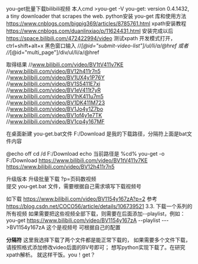 you-get批量下载bilibili视频
本人cmd >you-get -V
you-get: version 0.4.1432, a tiny downloader that scrapes the web.
python安装 you-get 库和使用方法
https://www.cnblogs.com/bigpig369/articles/8785761.html
xpath安装教程
https://www.cnblogs.com/duanlinxiao/p/11624431.html
安装完成以后
https://space.bilibili.com/472422994/video
测试xpath  开发模式打开，ctrl+shift+alt+x 
黑色窗口输入
//*[@id="submit-video-list"]/ul/li/a/@href
或者
//*[@id="multi_page"]/div/ul/li/a/@href

取得结果
//www.bilibili.com/video/BV1tV411v7KE
//www.bilibili.com/video/BV12h411r7n5
//www.bilibili.com/video/BV1UX4y1P76Y
//www.bilibili.com/video/BV1S5411E7xi
//www.bilibili.com/video/BV1eV411t7yR
//www.bilibili.com/video/BV1hK411u7m5
//www.bilibili.com/video/BV1DK411M723
//www.bilibili.com/video/BV1Jo4y1Z7bo
//www.bilibili.com/video/BV1of4y1e7TK
//www.bilibili.com/video/BV1cp4y167MF

在桌面新建  you-get.bat文件 F:/Download 是我的下载路径，分隔符上面是bat文件内容

@echo off
cd /d F:/Download
echo 当前路径是 %cd%
you-get -o F:/Download https://www.bilibili.com/video/BV1tV411v7KE https://www.bilibili.com/video/BV12h411r7n5        




升级版本
  升级批量下载 ?p=页码数视频   
  提交 you-get.bat  文件，需要根据自己需求填写下载视频号
   
如下载
https://www.bilibili.com/video/BV1154y167zA?p=2
参考 https://blog.csdn.net/COCO56/article/details/106739521
3.3. 下载一个系列的所有视频
如果需要把这些视频全部下载，则需要在后面添加--playlist，例如：
you-get https://www.bilibili.com/video/BV1154y167zA --playlist
--->BV1154y167zA   这个是视频号 可根据自己的配置

****************分隔符****************
这里我选择下载了两个文件都是能正常下载的，
如果需要多个文件下载，请按照格式添加修改video后面的BV号即可；
想写python实现下载了。在研究xpath解析。
就这样干饭。you！get？


